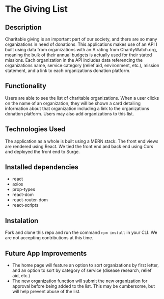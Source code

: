 # The Giving List


## Description
Charitable giving is an important part of our society, and there are so many organizations in need of donations. This applications makes use of an API I built using data from organizations with an A rating from CharityWatch.org, meaning the bulk of their annual budgets is actually used for their stated missions. Each organization in the API includes data referencing the organizations name, service category (relief aid, environment, etc.), mission statement, and a link to each organizations donation platform.


## Functionality
Users are able to see the list of charitable organizations. When a user clicks on the name of an organization, they will be shown a card detailing information about that organization including a link to the organizations donation platform. Users may also add organizations to this list.
 

## Technologies Used
The application as a whole is built using a MERN stack. The front end views are rendered using React. We tied the front end and back end using Cors and deployed the front end to Surge.


## Installed dependencies 

  - react
  - axios
  - prop-types
  - react-dom
  - react-router-dom
  - react-scripts

## Instalation

Fork and clone this repo and run the command `npm install` in your CLI. We are not accepting contributions at this time.

## Future App Improvements

- The home page will feature an option to sort organizations by first letter, and an option to sort by category of service (disease research, relief aid, etc.)
- The new organization function will submit the new organization for approval before being added to the list. This may be cumbersome, but will help prevent abuse of the list. 